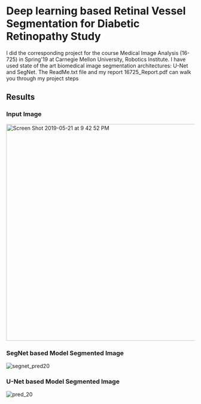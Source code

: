 # Deep learning based Retinal Vessel Segmentation for Diabetic Retinopathy Study 

I did the corresponding project for the course Medical Image Analysis (16-725) in Spring'19 at Carnegie Mellon University, Robotics Institute. 
I have used state of the art biomedical image segmentation architectures: U-Net and SegNet. 
The ReadMe.txt file and my report 16725_Report.pdf can walk you through my project steps 


## Results

### Input Image

<img width="580" alt="Screen Shot 2019-05-21 at 9 42 52 PM" src="https://user-images.githubusercontent.com/50892126/58143723-6e665800-7c11-11e9-87aa-973d988f0b7d.png">

### SegNet based Model Segmented Image

![segnet_pred20](https://user-images.githubusercontent.com/50892126/58143854-d9b02a00-7c11-11e9-9864-76451e3d26bb.png)


### U-Net based Model Segmented Image
![pred_20](https://user-images.githubusercontent.com/50892126/58144234-3829d800-7c13-11e9-88fa-0fb97ab52cd0.png)
